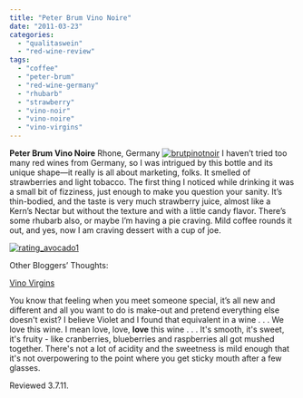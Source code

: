 ```yaml
---
title: "Peter Brum Vino Noire"
date: "2011-03-23"
categories: 
  - "qualitaswein"
  - "red-wine-review"
tags: 
  - "coffee"
  - "peter-brum"
  - "red-wine-germany"
  - "rhubarb"
  - "strawberry"
  - "vino-noir"
  - "vino-noire"
  - "vino-virgins"
---
```


**Peter Brum Vino Noire** Rhone, Germany [![](http://s3.amazonaws.com/thegourmez-wpmedia/2011/03/brutpinotnoir.jpg "brutpinotnoir")](http://s3.amazonaws.com/thegourmez-wpmedia/2011/03/brutpinotnoir.jpg) I haven’t tried too many red wines from Germany, so I was intrigued by this bottle and its unique shape—it really is all about marketing, folks. It smelled of strawberries and light tobacco. The first thing I noticed while drinking it was a small bit of fizziness, just enough to make you question your sanity. It’s thin-bodied, and the taste is very much strawberry juice, almost like a Kern’s Nectar but without the texture and with a little candy flavor. There’s some rhubarb also, or maybe I’m having a pie craving. Mild coffee rounds it out, and yes, now I am craving dessert with a cup of joe.

[![](http://s3.amazonaws.com/thegourmez-wpmedia/2009/02/rating_avocado1.gif "rating_avocado1")](http://s3.amazonaws.com/thegourmez-wpmedia/2009/02/rating_avocado1.gif)

Other Bloggers’ Thoughts:

[Vino Virgins](http://www.vinovirgins.tv/2010/01/yum-yum-peter-brum.html)

You know that feeling when you meet someone special, it’s all new and different and all you want to do is make-out and pretend everything else doesn't exist? I believe Violet and I found that equivalent in a wine . . . We love this wine. I mean love, love, **love** this wine . . . It's smooth, it's sweet, it's fruity - like cranberries, blueberries and raspberries all got mushed together. There's not a lot of acidity and the sweetness is mild enough that it's not overpowering to the point where you get sticky mouth after a few glasses.

Reviewed 3.7.11.
